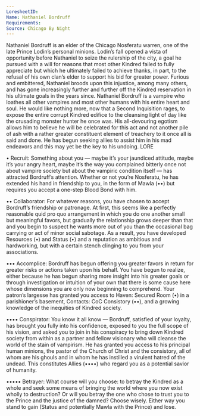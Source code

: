 ```yaml
---
LoresheetID: 
Name: Nathaniel Bordruff
Requirements:
Source: Chicago By Night
---
```

Nathaniel Bordruff is an elder of the Chicago Nosferatu warren, one of the late Prince Lodin’s personal minions. Lodin’s fall opened a vista of opportunity before Nathaniel to seize the rulership of the city, a goal he pursued with a will for reasons that most other Kindred failed to fully appreciate but which he ultimately failed to achieve thanks, in part, to the refusal of his own clan’s elder to support his bid for greater power. Furious and embittered, Nathaniel broods upon this injustice, among many others, and has gone increasingly further and further off the Kindred reservation in his ultimate goals in the years since. Nathaniel Bordruff is a vampire who loathes all other vampires and most other humans with his entire heart and soul. He would like nothing more, now that a Second Inquisition rages, to expose the entire corrupt Kindred edifice to the cleansing light of day like the crusading monster hunter he once was. His all-devouring egotism allows him to believe he will be celebrated for this act and not another pile of ash with a rather greater constituent element of treachery to it once all is said and done. He has begun seeking allies to assist him in his mad endeavors and this may yet be the key to his undoing. LORE

• Recruit: Something about you — maybe it’s your jaundiced attitude, maybe it’s your angry heart, maybe it’s the way you complained bitterly once not about vampire society but about the vampiric condition itself — has attracted Bordruff’s attention. Whether or not you’re Nosferatu, he has extended his hand in friendship to you, in the form of Mawla (••) but requires you accept a one-step Blood Bond with him.

•• Collaborator: For whatever reasons, you have chosen to accept Bordruff’s friendship or patronage. At first, this seems like a perfectly reasonable quid pro quo arrangement in which you do one another small but meaningful favors, but gradually the relationship grows deeper than that and you begin to suspect he wants more out of you than the occasional bag carrying or act of minor social sabotage. As a result, you have developed Resources (•) and Status (•) and a reputation as ambitious and hardworking, but with a certain stench clinging to you from your associations.

••• Accomplice: Bordruff has begun offering you greater favors in return for greater risks or actions taken upon his behalf. You have begun to realize, either because he has begun sharing more insight into his greater goals or through investigation or intuition of your own that there is some cause here whose dimensions you are only now beginning to comprehend. Your patron’s largesse has granted you access to Haven: Secured Room (•) in a parishioner’s basement, Contacts: CoC Consistory (••), and a growing knowledge of the inequities of Kindred society.

•••• Conspirator: You know it all know — Bordruff, satisfied of your loyalty, has brought you fully into his confidence, exposed to you the full scope of his vision, and asked you to join in his conspiracy to bring down Kindred society from within as a partner and fellow visionary who will cleanse the world of the stain of vampirism. He has granted you access to his principal human minions, the pastor of the Church of Christ and the consistory, all of whom are his ghouls and in whom he has instilled a virulent hatred of the undead. This constitutes Allies (••••) who regard you as a potential savior of humanity.

••••• Betrayer: What course will you choose: to betray the Kindred as a whole and seek some means of bringing the world where you now exist wholly to destruction? Or will you betray the one who chose to trust you to the Prince and the justice of the damned? Choose wisely. Either way you stand to gain (Status and potentially Mawla with the Prince) and lose.
